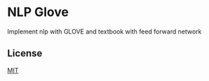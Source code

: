 # NLP Glove
Implement nlp with GLOVE and textbook with feed forward network


## License
[MIT](https://choosealicense.com/licenses/mit/)
